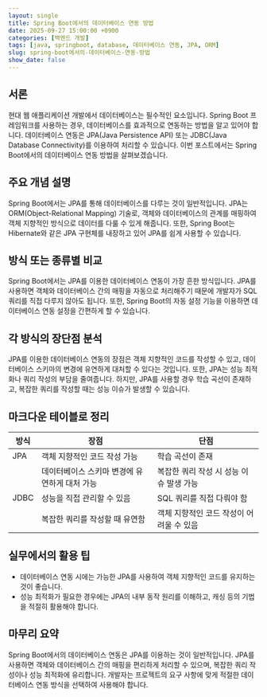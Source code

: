 ```yaml
---
layout: single
title: Spring Boot에서의 데이터베이스 연동 방법
date: 2025-09-27 15:00:00 +0900
categories: [백엔드 개발]
tags: [java, springboot, database, 데이터베이스 연동, JPA, ORM]
slug: spring-boot에서의-데이터베이스-연동-방법
show_date: false
---
```


## 서론

현대 웹 애플리케이션 개발에서 데이터베이스는 필수적인 요소입니다. Spring Boot 프레임워크를 사용하는 경우, 데이터베이스를 효과적으로 연동하는 방법을 알고 있어야 합니다. 데이터베이스 연동은 JPA(Java Persistence API) 또는 JDBC(Java Database Connectivity)를 이용하여 처리할 수 있습니다. 이번 포스트에서는 Spring Boot에서의 데이터베이스 연동 방법을 살펴보겠습니다.

## 주요 개념 설명

Spring Boot에서는 JPA를 통해 데이터베이스를 다루는 것이 일반적입니다. JPA는 ORM(Object-Relational Mapping) 기술로, 객체와 데이터베이스의 관계를 매핑하여 객체 지향적인 방식으로 데이터를 다룰 수 있게 해줍니다. 또한, Spring Boot는 Hibernate와 같은 JPA 구현체를 내장하고 있어 JPA를 쉽게 사용할 수 있습니다.

## 방식 또는 종류별 비교

Spring Boot에서는 JPA를 이용한 데이터베이스 연동이 가장 흔한 방식입니다. JPA를 사용하면 객체와 데이터베이스 간의 매핑을 자동으로 처리해주기 때문에 개발자가 SQL 쿼리를 직접 다루지 않아도 됩니다. 또한, Spring Boot의 자동 설정 기능을 이용하면 데이터베이스 연동 설정을 간편하게 할 수 있습니다.

## 각 방식의 장단점 분석

JPA를 이용한 데이터베이스 연동의 장점은 객체 지향적인 코드를 작성할 수 있고, 데이터베이스 스키마의 변경에 유연하게 대처할 수 있다는 것입니다. 또한, JPA는 성능 최적화나 쿼리 작성의 부담을 줄여줍니다. 하지만, JPA를 사용할 경우 학습 곡선이 존재하고, 복잡한 쿼리를 작성할 때는 성능 이슈가 발생할 수 있습니다.

## 마크다운 테이블로 정리

| 방식     | 장점                                | 단점                                       |
|---------|------------------------------------|------------------------------------------|
| JPA     | 객체 지향적인 코드 작성 가능                | 학습 곡선이 존재                             |
|         | 데이터베이스 스키마 변경에 유연하게 대처 가능 | 복잡한 쿼리 작성 시 성능 이슈 발생 가능     |
| JDBC    | 성능을 직접 관리할 수 있음                  | SQL 쿼리를 직접 다뤄야 함                    |
|         | 복잡한 쿼리를 작성할 때 유연함                | 객체 지향적인 코드 작성이 어려울 수 있음      |

## 실무에서의 활용 팁

- 데이터베이스 연동 시에는 가능한 JPA를 사용하여 객체 지향적인 코드를 유지하는 것이 좋습니다.
- 성능 최적화가 필요한 경우에는 JPA의 내부 동작 원리를 이해하고, 캐싱 등의 기법을 적절히 활용해야 합니다.

## 마무리 요약

Spring Boot에서의 데이터베이스 연동은 JPA를 이용하는 것이 일반적입니다. JPA를 사용하면 객체와 데이터베이스 간의 매핑을 편리하게 처리할 수 있으며, 복잡한 쿼리 작성이나 성능 최적화에 유리합니다. 개발자는 프로젝트의 요구 사항에 맞게 적절한 데이터베이스 연동 방식을 선택하여 사용해야 합니다.